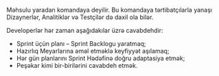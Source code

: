 
Məhsulu yaradan komandaya deyilir. Bu komandaya tərtibatçılarla yanaşı Dizaynerlər, Analitiklər və Testçilər də daxil ola bilər.

Developerlәr hәr zaman aşağıdakılar üzrә cavabdehdir:
- Sprint üçün planı – Sprint Backlogu yaratmaq;
- Hazırlıq Meyarlarına әmәl etmәklә keyfiyyәt aşılamaq;
- Hәr gün planlarını Sprint Hәdәfinә doğru adaptasiya etmәk;
- Peşәkar kimi bir-birilәrini cavabdeh etmәk.
